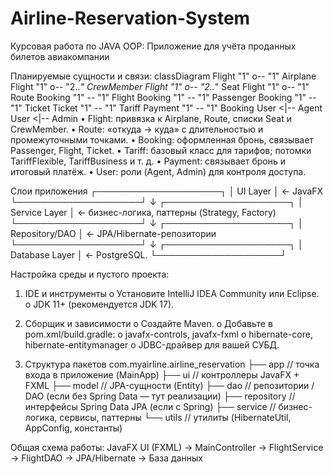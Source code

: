 # Airline-Reservation-System
Курсовая работа по JAVA OOP: Приложение для учёта проданных билетов авиакомпании

Планируемые сущности и связи:
classDiagram
    Flight "1" o-- "1" Airplane
    Flight "1" o-- "2..*" CrewMember
    Flight "1" o-- "2..*" Seat
    Flight "1" o-- "1" Route
    Booking "1" -- "1" Flight
    Booking "1" -- "1" Passenger
    Booking "1" -- "1" Ticket
    Ticket "1" -- "1" Tariff
    Payment "1" -- "1" Booking
    User <|-- Agent
    User <|-- Admin
•	Flight: привязка к Airplane, Route, списки Seat и CrewMember.
•	Route: «откуда → куда» с длительностью и промежуточными точками.
•	Booking: оформленная бронь, связывает Passenger, Flight, Ticket.
•	Tariff: базовый класс для тарифов; потомки TariffFlexible, TariffBusiness и т. д.
•	Payment: связывает бронь и итоговый платёж.
•	User: роли (Agent, Admin) для контроля доступа.


Слои приложения
┌────────────────────┐
│      UI Layer      │   ← JavaFX
└────────────────────┘
          ↓
┌────────────────────┐
│ Service Layer      │   ← бизнес-логика, паттерны (Strategy, Factory)
└────────────────────┘
          ↓
┌────────────────────┐
│ Repository/DAO     │   ← JPA/Hibernate-репозитории
└────────────────────┘
          ↓
┌────────────────────┐
│   Database Layer   │   ← PostgreSQL.
└────────────────────┘


Настройка среды и пустого проекта:
1.	IDE и инструменты
o	Установите IntelliJ IDEA Community или Eclipse.
o	JDK 11+ (рекомендуется JDK 17).

2.	Сборщик и зависимости
o	Создайте Maven.
o	Добавьте в pom.xml/build.gradle:
o	javafx-controls, javafx-fxml
o	hibernate-core, hibernate-entitymanager
o	JDBC-драйвер для вашей СУБД.

3.	Структура пакетов
com.myairline.airline_reservation
├── app          // точка входа в приложение (MainApp)
├── ui           // контроллеры JavaFX + FXML
├── model        // JPA-сущности (Entity)
├── dao          // репозитории / DAO (если без Spring Data — тут реализации)
├── repository   // интерфейсы Spring Data JPA (если с Spring)
├── service      // бизнес-логика, сервисы, паттерны
└── utils         // утилиты (HibernateUtil, AppConfig, константы)

Общая схема работы:
JavaFX UI (FXML) → MainController → FlightService → FlightDAO → JPA/Hibernate → База данных

